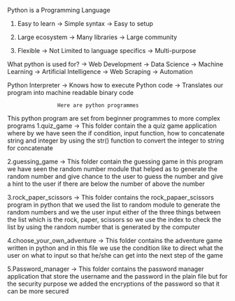 Python is a Programming Language
1. Easy to learn 
	-> Simple syntax 
	-> Easy to setup 

2. Large ecosystem
	-> Many libraries
	-> Large community

3. Flexible 
	-> Not Limited to language specifics
	-> Multi-purpose	
	

What python is used for? 
	-> Web Development
	-> Data Science 
	-> Machine Learning 
	-> Artificial Intelligence
	-> Web Scraping
	-> Automation		

Python Interpreter 
	-> Knows how to execute Python code
	-> Translates our program into machine readable binary code

					Here are python programmes
This python program are set from beginner programmes to more complex programs
1.quiz_game -> This folder contain the a quiz game application where by we have seen the if condition, input function, how to concatenate string and integer by using the str() function to convert the integer to string for concatenate

2.guessing_game -> This folder contain the guessing game in this program we have seen the random number module that helped as to generate the random number and give chance to the user to guess the number and give a hint to the user if there are below the number of above the number

3.rock_paper_scissors -> This folder contains the rock_papaer_scissors program in python that we used the list to random module to generate the random numbers and we the user input either of the three things between the list which is the rock, paper, scissors so we use the index to check the list by using the random number that is generated by the computer 

4.choose_your_own_adventure -> This folder contains the adventure game written in python and in this file we use the condition like to direct what the user on what to input so that he/she can get into the next step of the game

5.Password_manager -> This folder contains the password manager application that store the username and the password in the plain file but for the security purpose we added the encryptions of the password so that it can be more secured

